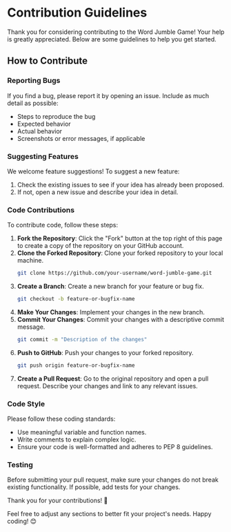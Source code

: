 # Contribution Guidelines

Thank you for considering contributing to the Word Jumble Game! Your help is greatly appreciated. Below are some guidelines to help you get started.

## How to Contribute

### Reporting Bugs
If you find a bug, please report it by opening an issue. Include as much detail as possible:
- Steps to reproduce the bug
- Expected behavior
- Actual behavior
- Screenshots or error messages, if applicable

### Suggesting Features
We welcome feature suggestions! To suggest a new feature:
1. Check the existing issues to see if your idea has already been proposed.
2. If not, open a new issue and describe your idea in detail.

### Code Contributions
To contribute code, follow these steps:
1. **Fork the Repository**: Click the "Fork" button at the top right of this page to create a copy of the repository on your GitHub account.
2. **Clone the Forked Repository**: Clone your forked repository to your local machine.
    ```bash
    git clone https://github.com/your-username/word-jumble-game.git
    ```
3. **Create a Branch**: Create a new branch for your feature or bug fix.
    ```bash
    git checkout -b feature-or-bugfix-name
    ```
4. **Make Your Changes**: Implement your changes in the new branch.
5. **Commit Your Changes**: Commit your changes with a descriptive commit message.
    ```bash
    git commit -m "Description of the changes"
    ```
6. **Push to GitHub**: Push your changes to your forked repository.
    ```bash
    git push origin feature-or-bugfix-name
    ```
7. **Create a Pull Request**: Go to the original repository and open a pull request. Describe your changes and link to any relevant issues.

### Code Style
Please follow these coding standards:
- Use meaningful variable and function names.
- Write comments to explain complex logic.
- Ensure your code is well-formatted and adheres to PEP 8 guidelines.

### Testing
Before submitting your pull request, make sure your changes do not break existing functionality. If possible, add tests for your changes.

Thank you for your contributions! 🎉

Feel free to adjust any sections to better fit your project's needs. Happy coding! 😊
